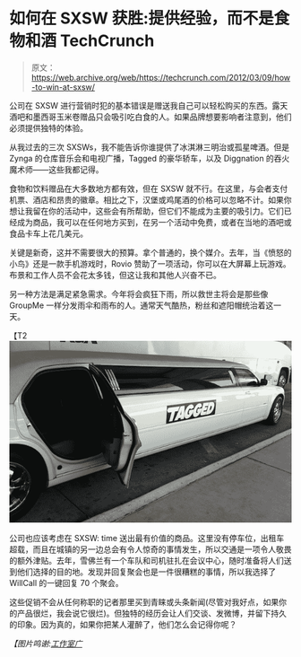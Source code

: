 # 如何在 SXSW 获胜:提供经验，而不是食物和酒 TechCrunch

> 原文：<https://web.archive.org/web/https://techcrunch.com/2012/03/09/how-to-win-at-sxsw/>

公司在 SXSW 进行营销时犯的基本错误是赠送我自己可以轻松购买的东西。露天酒吧和墨西哥玉米卷赠品只会吸引吃白食的人。如果品牌想要影响者注意到，他们必须提供独特的体验。

从我过去的三次 SXSWs，我不能告诉你谁提供了冰淇淋三明治或孤星啤酒。但是 Zynga 的仓库音乐会和电视广播，Tagged 的豪华轿车，以及 Diggnation 的吞火魔术师——这些我都记得。

食物和饮料赠品在大多数地方都有效，但在 SXSW 就不行。在这里，与会者支付机票、酒店和昂贵的徽章。相比之下，汉堡或鸡尾酒的价格可以忽略不计。如果你想让我留在你的活动中，这些会有所帮助，但它们不能成为主要的吸引力。它们已经成为商品，我可以在任何地方买到，在另一个活动中免费，或者在当地的酒吧或食品卡车上花几美元。

关键是新奇，这并不需要很大的预算。拿个普通的，换个媒介。去年，当《愤怒的小鸟》还是一款手机游戏时，Rovio 赞助了一项活动，你可以在大屏幕上玩游戏。布景和工作人员不会花太多钱，但这让我和其他人兴奋不已。

另一种方法是满足紧急需求。今年将会疯狂下雨，所以救世主将会是那些像 GroupMe 一样分发雨伞和雨布的人。通常天气酷热，粉丝和遮阳帽统治着这一天。

【T2![](img/c3d68a233b4cec49f8b980ff12d5f95d.png "SXSW Tagged Small")

公司也应该考虑在 SXSW: time 送出最有价值的商品。这里没有停车位，出租车超载，而且在城镇的另一边总会有令人惊奇的事情发生，所以交通是一项令人敬畏的额外津贴。去年，雪佛兰有一个车队和司机驻扎在会议中心，随时准备将人们送到他们选择的目的地。发现并回复聚会也是一件很糟糕的事情，所以我选择了 WillCall 的一键回复 70 个聚会。

这些促销不会从任何称职的记者那里买到青睐或头条新闻(尽管对我好点，如果你的产品很烂，我会说它很烂)。但独特的经历会让人们交谈、发微博，并留下持久的印象。因为真的，如果你把某人灌醉了，他们怎么会记得你呢？

*【图片鸣谢:[工作室广](https://web.archive.org/web/20221006193334/http://www.studiowide.co.uk/blog/marketing-orientation)*